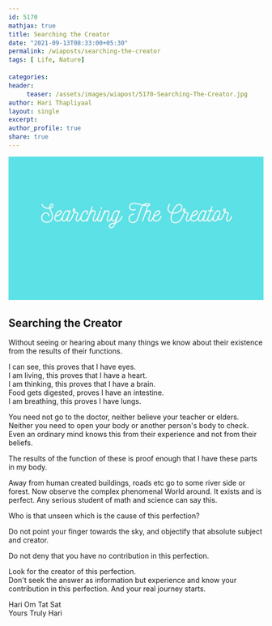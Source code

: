 ```yaml
--- 
id: 5170
mathjax: true  
title: Searching the Creator
date: "2021-09-13T08:33:00+05:30"
permalink: /wiaposts/searching-the-creator
tags: [ Life, Nature]    

categories: 
header:
     teaser: /assets/images/wiapost/5170-Searching-The-Creator.jpg
author: Hari Thapliyaal 
layout: single 
excerpt:  
author_profile: true 
share: true 
---
```


![Searching the Creator](/assets/images/wiapost/5170-Searching-The-Creator.jpg)     
   
## Searching the Creator      
   
Without seeing or hearing about many things we know about their existence from the results of their functions.     
    
I can see, this proves that I have eyes.    
I am living, this proves that I have a heart.     
I am thinking, this proves that I have a brain.    
Food gets digested, proves I have an intestine.     
I am breathing, this proves I have lungs.     
    
You need not go to the doctor, neither believe your teacher or elders.     
Neither you need to open your body or another person's body to check.    
Even an ordinary mind knows this from their experience and not from their beliefs.    
    
The results of the function of these is proof enough that I have these parts in my body.     
    
Away from human created buildings, roads etc go to some river side or forest. Now observe the complex phenomenal World around. It exists and is perfect. Any serious student of math and science can say this.     
    
Who is that unseen which is the cause of this perfection?    
    
Do not point your finger towards the sky, and objectify that absolute subject and creator.     
    
Do not deny that you have no contribution in this perfection.     
    
Look for the creator of this perfection.     
Don't seek the answer as information but experience and know your contribution in this perfection. And your real journey starts.    
    
Hari Om Tat Sat     
Yours Truly Hari    
